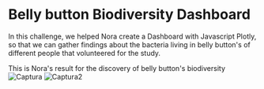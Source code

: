 # Belly button Biodiversity Dashboard
In this challenge, we helped Nora create a Dashboard with Javascript Plotly, so that we can gather findings about the bacteria living in belly button's of different people that volunteered for the study.

This is Nora's result for the discovery of belly button's biodiversity
![Captura](https://github.com/kplazascp/plotly_deployment/blob/main/Captura.PNG)
![Captura2](https://github.com/kplazascp/plotly_deployment/blob/main/Captura2.PNG)
